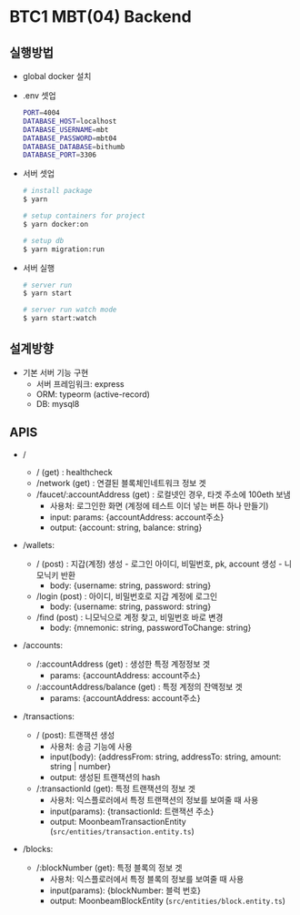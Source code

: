 # BTC1 MBT(04) Backend

## 실행방법
 - global docker 설치

 - .env 셋업
    ```bash
    PORT=4004
    DATABASE_HOST=localhost
    DATABASE_USERNAME=mbt
    DATABASE_PASSWORD=mbt04
    DATABASE_DATABASE=bithumb
    DATABASE_PORT=3306
    ```

 - 서버 셋업
    ```bash
    # install package
    $ yarn

    # setup containers for project
    $ yarn docker:on

    # setup db
    $ yarn migration:run
    ```

- 서버 실행
    ```bash
    # server run
    $ yarn start

    # server run watch mode
    $ yarn start:watch
    ```

## 설계방향
 - 기본 서버 기능 구현
    - 서버 프레임워크: express
    - ORM: typeorm (active-record)
    - DB: mysql8

## APIS
 - /
   - / (get) : healthcheck
   - /network (get) : 연결된 블록체인네트워크 정보 겟
   - /faucet/:accountAddress (get) : 로컬넷인 경우, 타겟 주소에 100eth 보냄
      - 사용처: 로그인한 화면 (계정에 테스트 이더 넣는 버튼 하나 만들기)
      - input: params: {accountAddress: account주소}
      - output: {account: string, balance: string}

 - /wallets:
   - / (post) : 지갑(계정) 생성 - 로그인 아이디, 비밀번호, pk, account 생성 - 니모닉키 반환
      - body: {username: string, password: string}
   - /login (post) : 아이디, 비밀번호로 지갑 계정에 로그인
      - body: {username: string, password: string}
   - /find (post) : 니모닉으로 계정 찾고, 비밀번호 바로 변경
      - body: {mnemonic: string, passwordToChange: string}

 - /accounts:
   - /:accountAddress (get) : 생성한 특정 계정정보 겟
      - params: {accountAddress: account주소}
   - /:accountAddress/balance (get) : 특정 계정의 잔액정보 겟
      - params: {accountAddress: account주소}

 - /transactions:
   - / (post): 트랜잭션 생성
      - 사용처: 송금 기능에 사용
      - input(body): {addressFrom: string, addressTo: string, amount: string | number}
      - output: 생성된 트랜잭션의 hash
   - /:transactionId (get): 특정 트랜잭션의 정보 겟
      - 사용처: 익스플로러에서 특정 트랜잭션의 정보를 보여줄 때 사용
      - input(params): {transactionId: 트랜잭션 주소}
      - output: MoonbeamTransactionEntity (`src/entities/transaction.entity.ts`)

 - /blocks:
   - /:blockNumber (get): 특정 블록의 정보 겟
      - 사용처: 익스플로러에서 특정 블록의 정보를 보여줄 때 사용
      - input(params): {blockNumber: 블럭 번호}
      - output: MoonbeamBlockEntity (`src/entities/block.entity.ts`)
